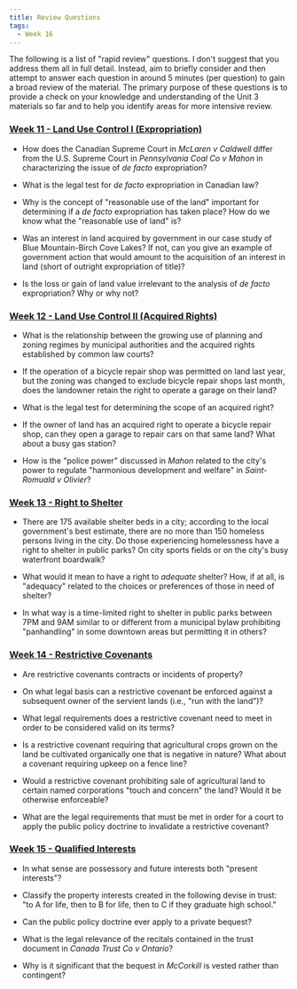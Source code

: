 ```yaml
---
title: Review Questions
tags:
  - Week 16
---
```


The following is a list of "rapid review" questions. I don't suggest that you address them all in full detail. Instead, aim to briefly consider and then attempt to answer each question in around 5 minutes (per question) to gain a broad review of the material. The primary purpose of these questions is to provide a check on your knowledge and understanding of the Unit 3 materials so far and to help you identify areas for more intensive review. 

### [Week 11 - Land Use Control I (Expropriation)](../week11/)

- How does the Canadian Supreme Court in *McLaren v Caldwell* differ from the U.S. Supreme Court in *Pennsylvania Coal Co v Mahon* in characterizing the issue of *de facto* expropriation?

- What is the legal test for *de facto* expropriation in Canadian law? 

- Why is the concept of "reasonable use of the land" important for determining if a *de facto* expropriation has taken place? How do we know what the "reasonable use of land" is? 

- Was an interest in land acquired by government in our case study of Blue Mountain-Birch Cove Lakes? If not, can you give an example of government action that would amount to the acquisition of an interest in land (short of outright expropriation of title)? 

- Is the loss or gain of land value irrelevant to the analysis of *de facto* expropriation? Why or why not?

### [Week 12 - Land Use Control II (Acquired Rights)](../week12/)

- What is the relationship between the growing use of planning and zoning regimes by municipal authorities and the acquired rights established by common law courts? 

- If the operation of a bicycle repair shop was permitted on land last year, but the zoning was changed to exclude bicycle repair shops last month, does the landowner retain the right to operate a garage on their land?

- What is the legal test for determining the scope of an acquired right? 

- If the owner of land has an acquired right to operate a bicycle repair shop, can they open a garage to repair cars on that same land? What about a busy gas station? 

- How is the "police power" discussed in *Mahon* related to the city's power to regulate "harmonious development and welfare" in *Saint-Romuald v Olivier*?

### [Week 13 - Right to Shelter](../week13/)

- There are 175 available shelter beds in a city; according to the local government's best estimate, there are no more than 150 homeless persons living in the city. Do those experiencing homelessness have a right to shelter in public parks? On city sports fields or on the city's busy waterfront boardwalk? 

- What would it mean to have a right to *adequate* shelter? How, if at all, is "adequacy" related to the choices or preferences of those in need of shelter?

- In what way is a time-limited right to shelter in public parks between 7PM and 9AM similar to or different from a municipal bylaw prohibiting "panhandling" in some downtown areas but permitting it in others? 

### [Week 14 - Restrictive Covenants](../week14/)

- Are restrictive covenants contracts or incidents of property? 

- On what legal basis can a restrictive covenant be enforced against a subsequent owner of the servient lands (i.e., "run with the land")? 

- What legal requirements does a restrictive covenant need to meet in order to be considered valid on its terms? 

- Is a restrictive covenant requiring that agricultural crops grown on the land be cultivated organically one that is negative in nature? What about a covenant requiring upkeep on a fence line? 

- Would a restrictive covenant prohibiting sale of agricultural land to certain named corporations "touch and concern" the land? Would it be otherwise enforceable? 

- What are the legal requirements that must be met in order for a court to apply the public policy doctrine to invalidate a restrictive covenant?

### [Week 15 - Qualified Interests](../week15/)

- In what sense are possessory and future interests both "present interests"? 

- Classify the property interests created in the following devise in trust: "to A for life, then to B for life, then to C if they graduate high school."

- Can the public policy doctrine ever apply to a private bequest? 

- What is the legal relevance of the recitals contained in the trust document in *Canada Trust Co v Ontario*? 

- Why is it significant that the bequest in *McCorkill* is vested rather than contingent? 
